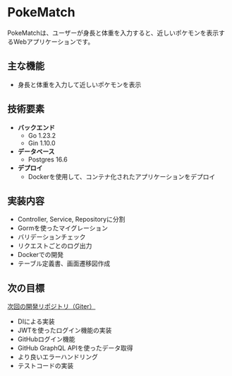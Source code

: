 # PokeMatch

PokeMatchは、ユーザーが身長と体重を入力すると、近しいポケモンを表示するWebアプリケーションです。

## 主な機能
- 身長と体重を入力して近しいポケモンを表示

## 技術要素
- **バックエンド**
  - Go 1.23.2
  - Gin 1.10.0
- **データベース**
  - Postgres 16.6
- **デプロイ**
  - Dockerを使用して、コンテナ化されたアプリケーションをデプロイ

## 実装内容
- Controller, Service, Repositoryに分割
- Gormを使ったマイグレーション
- バリデーションチェック
- リクエストごとのログ出力
- Dockerでの開発
- テーブル定義書、画面遷移図作成

## 次の目標
[次回の開発リポジトリ（Giter）](https://github.com/develop-suda/Giter)
- DIによる実装
- JWTを使ったログイン機能の実装
- GitHubログイン機能
- GitHub GraphQL APIを使ったデータ取得
- より良いエラーハンドリング
- テストコードの実装
